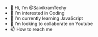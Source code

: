 - 👋 Hi, I’m @SaivikramTechy
- 👀 I’m interested in Coding
- 🌱 I’m currently learning JavaScript
- 💞️ I’m looking to collaborate on Youtube
- 📫 How to reach me 

<!---
SaivikramTechy/SaivikramTechy is a ✨ special ✨ repository because its `README.md` (this file) appears on your GitHub profile.
You can click the Preview link to take a look at your changes.
--->
